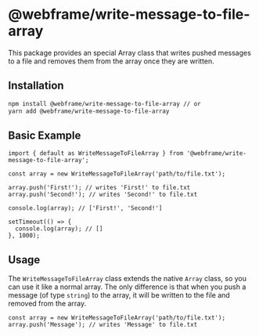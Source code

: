 # @webframe/write-message-to-file-array

This package provides an special Array class that writes pushed messages to a file and removes them from the array once they are written.

## Installation

```bash
npm install @webframe/write-message-to-file-array // or
yarn add @webframe/write-message-to-file-array
```

## Basic Example

```tsx
import { default as WriteMessageToFileArray } from '@webframe/write-message-to-file-array';

const array = new WriteMessageToFileArray('path/to/file.txt');

array.push('First!'); // writes 'First!' to file.txt
array.push('Second!'); // writes 'Second!' to file.txt

console.log(array); // ['First!', 'Second!']

setTimeout(() => {
  console.log(array); // []
}, 1000);
```

## Usage

The `WriteMessageToFileArray` class extends the native `Array` class, so you can use it like a normal array. The only difference is that when you push a message (of type `string`) to the array, it will be written to the file and removed from the array.

```tsx
const array = new WriteMessageToFileArray('path/to/file.txt');
array.push('Message'); // writes 'Message' to file.txt
```
